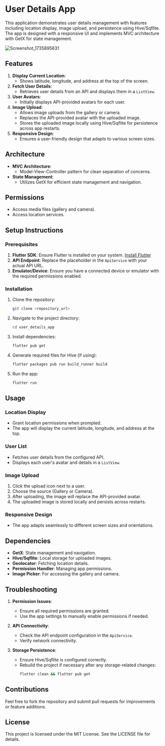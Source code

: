 # User Details App

This application demonstrates user details management with features including location display, image upload, and persistence using Hive/Sqflite. The app is designed with a responsive UI and implements MVC architecture with GetX for state management.

![Screenshot_1735895631](https://github.com/user-attachments/assets/e1160bb6-1630-468d-bcbb-695f5004cce8)

## Features

1. **Display Current Location**:
   - Shows latitude, longitude, and address at the top of the screen.
2. **Fetch User Details**:
   - Retrieves user details from an API and displays them in a `ListView`.
3. **User Avatars**:
   - Initially displays API-provided avatars for each user.
4. **Image Upload**:
   - Allows image uploads from the gallery or camera.
   - Replaces the API-provided avatar with the uploaded image.
   - Stores the uploaded image locally using Hive/Sqflite for persistence across app restarts.
5. **Responsive Design**:
   - Ensures a user-friendly design that adapts to various screen sizes.

## Architecture

- **MVC Architecture**:
  - Model-View-Controller pattern for clean separation of concerns.
- **State Management**:
  - Utilizes GetX for efficient state management and navigation.

## Permissions

- Access media files (gallery and camera).
- Access location services.

## Setup Instructions

### Prerequisites

1. **Flutter SDK**: Ensure Flutter is installed on your system. [Install Flutter](https://flutter.dev/docs/get-started/install)
2. **API Endpoint**: Replace the placeholder in the `ApiService` with your actual API URL.
3. **Emulator/Device**: Ensure you have a connected device or emulator with the required permissions enabled.

### Installation

1. Clone the repository:
   ```bash
   git clone <repository_url>
   ```
2. Navigate to the project directory:
   ```bash
   cd user_details_app
   ```
3. Install dependencies:
   ```bash
   flutter pub get
   ```
4. Generate required files for Hive (if using):
   ```bash
   flutter packages pub run build_runner build
   ```
5. Run the app:
   ```bash
   flutter run
   ```

## Usage

### Location Display

- Grant location permissions when prompted.
- The app will display the current latitude, longitude, and address at the top.

### User List

- Fetches user details from the configured API.
- Displays each user's avatar and details in a `ListView`.

### Image Upload

1. Click the upload icon next to a user.
2. Choose the source (Gallery or Camera).
3. After uploading, the image will replace the API-provided avatar.
4. The uploaded image is stored locally and persists across restarts.

### Responsive Design

- The app adapts seamlessly to different screen sizes and orientations.

## Dependencies

- **GetX**: State management and navigation.
- **Hive/Sqflite**: Local storage for uploaded images.
- **Geolocator**: Fetching location details.
- **Permission Handler**: Managing app permissions.
- **Image Picker**: For accessing the gallery and camera.

## Troubleshooting

1. **Permission Issues**:
   - Ensure all required permissions are granted.
   - Use the app settings to manually enable permissions if needed.

2. **API Connectivity**:
   - Check the API endpoint configuration in the `ApiService`.
   - Verify network connectivity.

3. **Storage Persistence**:
   - Ensure Hive/Sqflite is configured correctly.
   - Rebuild the project if necessary after any storage-related changes:
     ```bash
     flutter clean && flutter pub get
     ```

## Contributions

Feel free to fork the repository and submit pull requests for improvements or feature additions.

## License

This project is licensed under the MIT License. See the LICENSE file for details.

